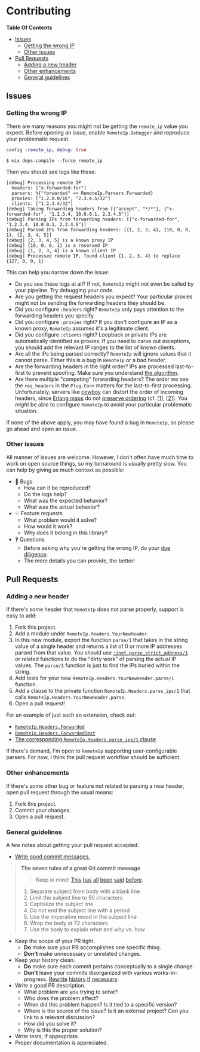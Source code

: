 # Contributing

**Table Of Contents**
* [Issues](#issues)
  * [Getting the wrong IP](#getting-the-wrong-ip)
  * [Other issues](#other-issues)
* [Pull Requests](#pull-requests)
  * [Adding a new header](#adding-a-new-header)
  * [Other enhancements](#other-enhancements)
  * [General guidelines](#general-guidelines)

## Issues

### Getting the wrong IP

There are many reasons you might not be getting the `remote_ip` value you expect. Before opening an issue, enable `RemoteIp.Debugger` and reproduce your problematic request.

```elixir
config :remote_ip, debug: true
```

```console
$ mix deps.compile --force remote_ip
```

Then you should see logs like these:

```
[debug] Processing remote IP
  headers: ["x-forwarded-for"]
  parsers: %{"forwarded" => RemoteIp.Parsers.Forwarded}
  proxies: ["1.2.0.0/16", "2.3.4.5/32"]
  clients: ["1.2.3.4/32"]
[debug] Taking forwarding headers from [{"accept", "*/*"}, {"x-forwarded-for", "1.2.3.4, 10.0.0.1, 2.3.4.5"}]
[debug] Parsing IPs from forwarding headers: [{"x-forwarded-for", "1.2.3.4, 10.0.0.1, 2.3.4.5"}]
[debug] Parsed IPs from forwarding headers: [{1, 2, 3, 4}, {10, 0, 0, 1}, {2, 3, 4, 5}]
[debug] {2, 3, 4, 5} is a known proxy IP
[debug] {10, 0, 0, 1} is a reserved IP
[debug] {1, 2, 3, 4} is a known client IP
[debug] Processed remote IP, found client {1, 2, 3, 4} to replace {127, 0, 0, 1}
```

This can help you narrow down the issue:

* Do you see these logs at all? If not, `RemoteIp` might not even be called by your pipeline. Try debugging your code.
* Are you getting the request headers you expect? Your particular proxies might not be sending the forwarding headers they should be.
* Did you configure `:headers` right? `RemoteIp` only pays attention to the forwarding headers you specify.
* Did you configure `:proxies` right? If you don't configure an IP as a known proxy, `RemoteIp` assumes it's a legitimate client.
* Did you configure `:clients` right? Loopback or private IPs are automatically identified as proxies. If you need to carve out exceptions, you should add the relevant IP ranges to the list of known clients.
* Are all the IPs being parsed correctly? `RemoteIp` will ignore values that it cannot parse. Either this is a bug in `RemoteIp` or a bad header.
* Are the forwarding headers in the right order? IPs are processed last-to-first to prevent spoofing. Make sure you understand [the algorithm](extras/algorithm.md).
* Are there multiple "competing" forwarding headers? The order we see the `req_headers` in the `Plug.Conn` matters for the last-to-first processing. Unfortunately, servers like [cowboy](https://github.com/ninenines/cowboy) can distort the order of incoming headers, since [Erlang maps](http://erlang.org/doc/man/maps.html) do not [preserve ordering](https://medium.com/@jlouis666/breaking-erlang-maps-1-31952b8729e6) (cf. [[1]](https://github.com/elixir-plug/plug_cowboy/blob/7bf68cd757c1a052e227112b681b77066fd84d2b/lib/plug/cowboy/conn.ex#L125-L127), [[2]](https://github.com/erlang/otp/blob/2c882ec2d504019f07104b3240a989148dfc1fa3/lib/stdlib/doc/src/maps.xml#L409)). You *might* be able to configure `RemoteIp` to avoid your particular problematic situation.

If none of the above apply, you may have found a bug in `RemoteIp`, so please go ahead and open an issue.

### Other issues

All manner of issues are welcome. However, I don't often have much time to work on open source things, so my turnaround is usually pretty slow. You can help by giving as much context as possible:

* :bug: Bugs
  * How can it be reproduced?
  * Do the logs help?
  * What was the expected behavior?
  * What was the actual behavior?
* :sparkles: Feature requests
  * What problem would it solve?
  * How would it work?
  * Why does it belong in this library?
* :question: Questions
  * Before asking why you're getting the wrong IP, do your [due diligence](#getting-the-wrong-ip).
  * The more details you can provide, the better!

## Pull Requests

### Adding a new header

If there's some header that `RemoteIp` does not parse properly, support is easy to add:

1. Fork this project.
2. Add a module under `RemoteIp.Headers.YourNewHeader`.
3. In this new module, export the function `parse/1` that takes in the string value of a single header and returns a list of 0 or more IP addresses parsed from that value. You should use [`:inet.parse_strict_address/1`](http://erlang.org/doc/man/inet.html#parse_strict_address-1) or related functions to do the "dirty work" of parsing the actual IP values. The `parse/1` function is just to find the IPs buried within the string.
4. Add tests for your new `RemoteIp.Headers.YourNewHeader.parse/1` function.
5. Add a clause to the private function `RemoteIp.Headers.parse_ips/1` that calls `RemoteIp.Headers.YourNewHeader.parse`.
6. Open a pull request!

For an example of just such an extension, check out:

* [`RemoteIp.Headers.Forwarded`](https://github.com/ajvondrak/remote_ip/blob/master/lib/remote_ip/headers/forwarded.ex)
* [`RemoteIp.Headers.ForwardedTest`](https://github.com/ajvondrak/remote_ip/blob/master/test/remote_ip/headers/forwarded_test.exs)
* [The corresponding `RemoteIp.Headers.parse_ips/1` clause](https://github.com/ajvondrak/remote_ip/blob/ab2d6fe17ea7361dd998e3d0664142f2b4c8b2ea/lib/remote_ip/headers.ex#L16-L18)

If there's demand, I'm open to `RemoteIp` supporting user-configurable parsers. For now, I think the pull request workflow should be sufficient.

### Other enhancements

If there's some other bug or feature not related to parsing a new header, open pull request through the usual means:

1. Fork this project.
2. Commit your changes.
3. Open a pull request.

### General guidelines

A few notes about getting your pull request accepted:

* [Write good commit messages.](https://chris.beams.io/posts/git-commit/)
> **The seven rules of a great Git commit message**
>
> > Keep in mind: [This](http://tbaggery.com/2008/04/19/a-note-about-git-commit-messages.html) [has](https://www.git-scm.com/book/en/v2/Distributed-Git-Contributing-to-a-Project#_commit_guidelines) [all](https://github.com/torvalds/subsurface-for-dirk/blob/master/README#L92-L120) [been](http://who-t.blogspot.co.at/2009/12/on-commit-messages.html) [said](https://github.com/erlang/otp/wiki/writing-good-commit-messages) [before](https://github.com/spring-projects/spring-framework/blob/30bce7/CONTRIBUTING.md#format-commit-messages).
>
> 1. Separate subject from body with a blank line
> 2. Limit the subject line to 50 characters
> 3. Capitalize the subject line
> 4. Do not end the subject line with a period
> 5. Use the imperative mood in the subject line
> 6. Wrap the body at 72 characters
> 7. Use the body to explain *what* and *why* vs. *how*
* Keep the scope of your PR tight.
  * **Do** make sure your PR accomplishes one specific thing.
  * **Don't** make unnecessary or unrelated changes.
* Keep your history clean.
  * **Do** make sure each commit pertains conceptually to a single change.
  * **Don't** leave your commits disorganized with various works-in-progress. [Rewrite](https://git-scm.com/book/id/v2/Git-Tools-Rewriting-History) [history](https://git-rebase.io/) [if](https://programmerfriend.com/git-best-practices/) [necessary](http://justinhileman.info/article/changing-history/).
* Write a good PR description.
  * What problem are you trying to solve?
  * Who does the problem affect?
  * When did this problem happen? Is it tied to a specific version?
  * Where is the source of the issue? Is it an external project? Can you link to a relevant discussion?
  * How did you solve it?
  * Why is this the proper solution?
* Write tests, if appropriate.
* Proper documentation is appreciated.
